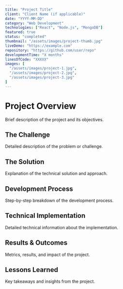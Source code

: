 ```yaml
---
title: "Project Title"
client: "Client Name (if applicable)"
date: "YYYY-MM-DD"
category: "Web Development"
technologies: ["React", "Node.js", "MongoDB"]
featured: true
status: "completed"
thumbnail: "/assets/images/project-thumb.jpg"
liveDemo: "https://example.com"
repository: "https://github.com/user/repo"
developmentTime: "X months"
linesOfCode: "XXXXX"
images: [
  "/assets/images/project-1.jpg",
  "/assets/images/project-2.jpg",
  "/assets/images/project-3.jpg"
]
---
```


# Project Overview

Brief description of the project and its objectives.

## The Challenge

Detailed description of the problem or challenge.

## The Solution

Explanation of the technical solution and approach.

## Development Process

Step-by-step breakdown of the development process.

## Technical Implementation

Detailed technical information about the implementation.

## Results & Outcomes

Metrics, results, and impact of the project.

## Lessons Learned

Key takeaways and insights from the project.